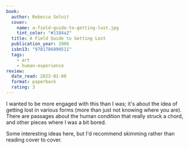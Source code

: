 ```yaml
---
book:
  author: Rebecca Solnit
  cover:
    name: a-field-guide-to-getting-lost.jpg
    tint_color: "#1184a2"
  title: A Field Guide to Getting Lost
  publication_year: 2006
  isbn13: "9781786890511"
  tags:
    - art
    - human-experience
review:
  date_read: 2023-01-08
  format: paperback
  rating: 3
---
```


I wanted to be more engaged with this than I was; it's about the idea of getting lost in various forms (more than just not knowing where you are).
There are passages about the human condition that really struck a chord, and other pieces where I was a bit bored.

Some interesting ideas here, but I'd recommend skimming rather than reading cover to cover.
